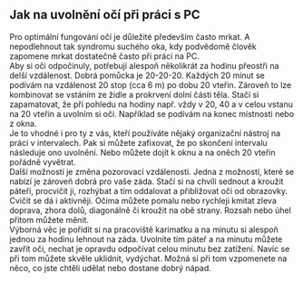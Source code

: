 ## Jak na uvolnění očí při práci s PC

Pro optimální fungování očí je důležité především často mrkat. A nepodlehnout tak syndromu suchého oka, kdy podvědomě člověk zapomene mrkat dostatečně často při práci na PC.
<br>
Aby si oči odpočinuly, potřebují alespoň několikrát za hodinu přeostři na delší vzdálenost. Dobrá pomůcka je 20-20-20. Každých 20 minut se podívám na vzdálenost 20 stop (cca 6 m) po dobu 20 vteřin. Zároveň to lze kombinovat se vstáním ze židle a prokrvení dolní části těla. Stačí si zapamatovat, že při pohledu na hodiny např. vždy v 20, 40 a v celou vstanu na 20 vteřin a uvolním si oči. Například se podívám na konec místnosti nebo z okna.
<br>
Je to vhodné i pro ty z vás, kteří používáte nějaký organizační nástroj na práci v intervalech. Pak si můžete zafixovat, že po skončení intervalu následuje ono uvolnění. Nebo můžete dojít k oknu a na oněch 20 vteřin pořádně vyvětrat.
<br>
Další možností je změna pozorovací vzdálenosti. Jedna z možností, které se nabízí je zároveň dobrá pro vaše záda. Stačí si na chvíli sednout a kroužit páteří, procvičit ji, rozhýbat a tím oddalovat a přibližovat oči od obrazovky.
<br>
Cvičit se dá i aktivněji. Očima můžete pomalu nebo rychleji kmitat zleva doprava, zhora dolů, diagonálně či kroužit na obě strany. Rozsah nebo úhel přitom můžete měnit.
<br>
Výborná věc je pořídit si na pracoviště karimatku a na minutu si alespoň jednou za hodinu lehnout na záda. Uvolníte tím páteř a na minutu můžete zavřít oči, nechat je opravdu odpočívat celou minutu bez zatížení. Navíc se při tom můžete skvěle uklidnit, vydýchat. Možná si při tom vzpomenete na něco, co jste chtěli udělat nebo dostane dobrý nápad.
